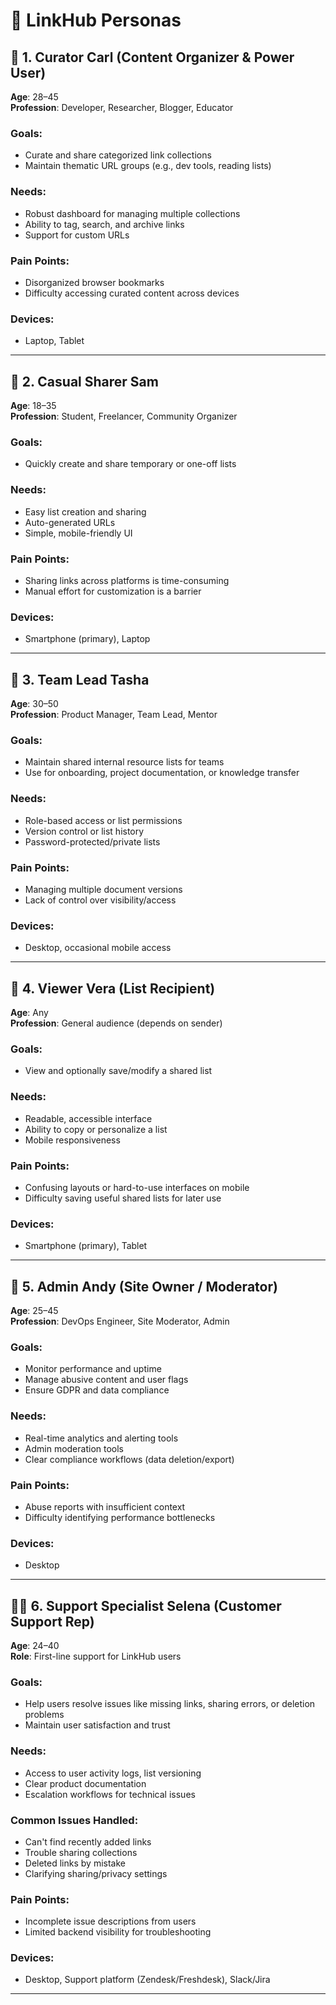 # 📌 LinkHub Personas

## 👤 1. Curator Carl (Content Organizer & Power User)
**Age**: 28–45  
**Profession**: Developer, Researcher, Blogger, Educator  

### Goals:
- Curate and share categorized link collections
- Maintain thematic URL groups (e.g., dev tools, reading lists)

### Needs:
- Robust dashboard for managing multiple collections
- Ability to tag, search, and archive links
- Support for custom URLs

### Pain Points:
- Disorganized browser bookmarks
- Difficulty accessing curated content across devices

### Devices:
- Laptop, Tablet

---

## 👤 2. Casual Sharer Sam
**Age**: 18–35  
**Profession**: Student, Freelancer, Community Organizer  

### Goals:
- Quickly create and share temporary or one-off lists

### Needs:
- Easy list creation and sharing
- Auto-generated URLs
- Simple, mobile-friendly UI

### Pain Points:
- Sharing links across platforms is time-consuming
- Manual effort for customization is a barrier

### Devices:
- Smartphone (primary), Laptop

---

## 👤 3. Team Lead Tasha
**Age**: 30–50  
**Profession**: Product Manager, Team Lead, Mentor  

### Goals:
- Maintain shared internal resource lists for teams
- Use for onboarding, project documentation, or knowledge transfer

### Needs:
- Role-based access or list permissions
- Version control or list history
- Password-protected/private lists

### Pain Points:
- Managing multiple document versions
- Lack of control over visibility/access

### Devices:
- Desktop, occasional mobile access

---

## 👤 4. Viewer Vera (List Recipient)
**Age**: Any  
**Profession**: General audience (depends on sender)  

### Goals:
- View and optionally save/modify a shared list

### Needs:
- Readable, accessible interface
- Ability to copy or personalize a list
- Mobile responsiveness

### Pain Points:
- Confusing layouts or hard-to-use interfaces on mobile
- Difficulty saving useful shared lists for later use

### Devices:
- Smartphone (primary), Tablet

---

## 👤 5. Admin Andy (Site Owner / Moderator)
**Age**: 25–45  
**Profession**: DevOps Engineer, Site Moderator, Admin  

### Goals:
- Monitor performance and uptime
- Manage abusive content and user flags
- Ensure GDPR and data compliance

### Needs:
- Real-time analytics and alerting tools
- Admin moderation tools
- Clear compliance workflows (data deletion/export)

### Pain Points:
- Abuse reports with insufficient context
- Difficulty identifying performance bottlenecks

### Devices:
- Desktop

---

## 👩‍💼 6. Support Specialist Selena (Customer Support Rep)
**Age**: 24–40  
**Role**: First-line support for LinkHub users  

### Goals:
- Help users resolve issues like missing links, sharing errors, or deletion problems
- Maintain user satisfaction and trust

### Needs:
- Access to user activity logs, list versioning
- Clear product documentation
- Escalation workflows for technical issues

### Common Issues Handled:
- Can't find recently added links
- Trouble sharing collections
- Deleted links by mistake
- Clarifying sharing/privacy settings

### Pain Points:
- Incomplete issue descriptions from users
- Limited backend visibility for troubleshooting

### Devices:
- Desktop, Support platform (Zendesk/Freshdesk), Slack/Jira

---

